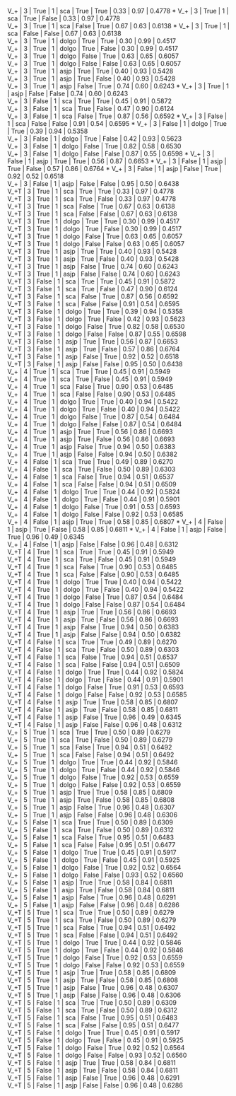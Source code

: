 V_+   | 3 | True   |      1 | sca    | True   | True   | 0.33 | 0.97 | 0.4778 *
V_+   | 3 | True   |      1 | sca    | True   | False  | 0.33 | 0.97 | 0.4778  
V_+   | 3 | True   |      1 | sca    | False  | True   | 0.67 | 0.63 | 0.6138 *
V_+   | 3 | True   |      1 | sca    | False  | False  | 0.67 | 0.63 | 0.6138  
V_+   | 3 | True   |      1 | dolgo  | True   | True   | 0.30 | 0.99 | 0.4517  
V_+   | 3 | True   |      1 | dolgo  | True   | False  | 0.30 | 0.99 | 0.4517  
V_+   | 3 | True   |      1 | dolgo  | False  | True   | 0.63 | 0.65 | 0.6057  
V_+   | 3 | True   |      1 | dolgo  | False  | False  | 0.63 | 0.65 | 0.6057  
V_+   | 3 | True   |      1 | asjp   | True   | True   | 0.40 | 0.93 | 0.5428  
V_+   | 3 | True   |      1 | asjp   | True   | False  | 0.40 | 0.93 | 0.5428  
V_+   | 3 | True   |      1 | asjp   | False  | True   | 0.74 | 0.60 | 0.6243 *
V_+   | 3 | True   |      1 | asjp   | False  | False  | 0.74 | 0.60 | 0.6243  
V_+   | 3 | False  |      1 | sca    | True   | True   | 0.45 | 0.91 | 0.5872  
V_+   | 3 | False  |      1 | sca    | True   | False  | 0.47 | 0.90 | 0.6124  
V_+   | 3 | False  |      1 | sca    | False  | True   | 0.87 | 0.56 | 0.6592 *
V_+   | 3 | False  |      1 | sca    | False  | False  | 0.91 | 0.54 | 0.6595 *
V_+   | 3 | False  |      1 | dolgo  | True   | True   | 0.39 | 0.94 | 0.5358  
V_+   | 3 | False  |      1 | dolgo  | True   | False  | 0.42 | 0.93 | 0.5623  
V_+   | 3 | False  |      1 | dolgo  | False  | True   | 0.82 | 0.58 | 0.6530  
V_+   | 3 | False  |      1 | dolgo  | False  | False  | 0.87 | 0.55 | 0.6598 *
V_+   | 3 | False  |      1 | asjp   | True   | True   | 0.56 | 0.87 | 0.6653 *
V_+   | 3 | False  |      1 | asjp   | True   | False  | 0.57 | 0.86 | 0.6764 *
V_+   | 3 | False  |      1 | asjp   | False  | True   | 0.92 | 0.52 | 0.6518  
V_+   | 3 | False  |      1 | asjp   | False  | False  | 0.95 | 0.50 | 0.6438  
V_+T  | 3 | True   |      1 | sca    | True   | True   | 0.33 | 0.97 | 0.4778  
V_+T  | 3 | True   |      1 | sca    | True   | False  | 0.33 | 0.97 | 0.4778  
V_+T  | 3 | True   |      1 | sca    | False  | True   | 0.67 | 0.63 | 0.6138  
V_+T  | 3 | True   |      1 | sca    | False  | False  | 0.67 | 0.63 | 0.6138  
V_+T  | 3 | True   |      1 | dolgo  | True   | True   | 0.30 | 0.99 | 0.4517  
V_+T  | 3 | True   |      1 | dolgo  | True   | False  | 0.30 | 0.99 | 0.4517  
V_+T  | 3 | True   |      1 | dolgo  | False  | True   | 0.63 | 0.65 | 0.6057  
V_+T  | 3 | True   |      1 | dolgo  | False  | False  | 0.63 | 0.65 | 0.6057  
V_+T  | 3 | True   |      1 | asjp   | True   | True   | 0.40 | 0.93 | 0.5428  
V_+T  | 3 | True   |      1 | asjp   | True   | False  | 0.40 | 0.93 | 0.5428  
V_+T  | 3 | True   |      1 | asjp   | False  | True   | 0.74 | 0.60 | 0.6243  
V_+T  | 3 | True   |      1 | asjp   | False  | False  | 0.74 | 0.60 | 0.6243  
V_+T  | 3 | False  |      1 | sca    | True   | True   | 0.45 | 0.91 | 0.5872  
V_+T  | 3 | False  |      1 | sca    | True   | False  | 0.47 | 0.90 | 0.6124  
V_+T  | 3 | False  |      1 | sca    | False  | True   | 0.87 | 0.56 | 0.6592  
V_+T  | 3 | False  |      1 | sca    | False  | False  | 0.91 | 0.54 | 0.6595  
V_+T  | 3 | False  |      1 | dolgo  | True   | True   | 0.39 | 0.94 | 0.5358  
V_+T  | 3 | False  |      1 | dolgo  | True   | False  | 0.42 | 0.93 | 0.5623  
V_+T  | 3 | False  |      1 | dolgo  | False  | True   | 0.82 | 0.58 | 0.6530  
V_+T  | 3 | False  |      1 | dolgo  | False  | False  | 0.87 | 0.55 | 0.6598  
V_+T  | 3 | False  |      1 | asjp   | True   | True   | 0.56 | 0.87 | 0.6653  
V_+T  | 3 | False  |      1 | asjp   | True   | False  | 0.57 | 0.86 | 0.6764  
V_+T  | 3 | False  |      1 | asjp   | False  | True   | 0.92 | 0.52 | 0.6518  
V_+T  | 3 | False  |      1 | asjp   | False  | False  | 0.95 | 0.50 | 0.6438  
V_+   | 4 | True   |      1 | sca    | True   | True   | 0.45 | 0.91 | 0.5949  
V_+   | 4 | True   |      1 | sca    | True   | False  | 0.45 | 0.91 | 0.5949  
V_+   | 4 | True   |      1 | sca    | False  | True   | 0.90 | 0.53 | 0.6485  
V_+   | 4 | True   |      1 | sca    | False  | False  | 0.90 | 0.53 | 0.6485  
V_+   | 4 | True   |      1 | dolgo  | True   | True   | 0.40 | 0.94 | 0.5422  
V_+   | 4 | True   |      1 | dolgo  | True   | False  | 0.40 | 0.94 | 0.5422  
V_+   | 4 | True   |      1 | dolgo  | False  | True   | 0.87 | 0.54 | 0.6484  
V_+   | 4 | True   |      1 | dolgo  | False  | False  | 0.87 | 0.54 | 0.6484  
V_+   | 4 | True   |      1 | asjp   | True   | True   | 0.56 | 0.86 | 0.6693  
V_+   | 4 | True   |      1 | asjp   | True   | False  | 0.56 | 0.86 | 0.6693  
V_+   | 4 | True   |      1 | asjp   | False  | True   | 0.94 | 0.50 | 0.6383  
V_+   | 4 | True   |      1 | asjp   | False  | False  | 0.94 | 0.50 | 0.6382  
V_+   | 4 | False  |      1 | sca    | True   | True   | 0.49 | 0.89 | 0.6270  
V_+   | 4 | False  |      1 | sca    | True   | False  | 0.50 | 0.89 | 0.6303  
V_+   | 4 | False  |      1 | sca    | False  | True   | 0.94 | 0.51 | 0.6537  
V_+   | 4 | False  |      1 | sca    | False  | False  | 0.94 | 0.51 | 0.6509  
V_+   | 4 | False  |      1 | dolgo  | True   | True   | 0.44 | 0.92 | 0.5824  
V_+   | 4 | False  |      1 | dolgo  | True   | False  | 0.44 | 0.91 | 0.5901  
V_+   | 4 | False  |      1 | dolgo  | False  | True   | 0.91 | 0.53 | 0.6593  
V_+   | 4 | False  |      1 | dolgo  | False  | False  | 0.92 | 0.53 | 0.6585  
V_+   | 4 | False  |      1 | asjp   | True   | True   | 0.58 | 0.85 | 0.6807 *
V_+   | 4 | False  |      1 | asjp   | True   | False  | 0.58 | 0.85 | 0.6811 *
V_+   | 4 | False  |      1 | asjp   | False  | True   | 0.96 | 0.49 | 0.6345  
V_+   | 4 | False  |      1 | asjp   | False  | False  | 0.96 | 0.48 | 0.6312  
V_+T  | 4 | True   |      1 | sca    | True   | True   | 0.45 | 0.91 | 0.5949  
V_+T  | 4 | True   |      1 | sca    | True   | False  | 0.45 | 0.91 | 0.5949  
V_+T  | 4 | True   |      1 | sca    | False  | True   | 0.90 | 0.53 | 0.6485  
V_+T  | 4 | True   |      1 | sca    | False  | False  | 0.90 | 0.53 | 0.6485  
V_+T  | 4 | True   |      1 | dolgo  | True   | True   | 0.40 | 0.94 | 0.5422  
V_+T  | 4 | True   |      1 | dolgo  | True   | False  | 0.40 | 0.94 | 0.5422  
V_+T  | 4 | True   |      1 | dolgo  | False  | True   | 0.87 | 0.54 | 0.6484  
V_+T  | 4 | True   |      1 | dolgo  | False  | False  | 0.87 | 0.54 | 0.6484  
V_+T  | 4 | True   |      1 | asjp   | True   | True   | 0.56 | 0.86 | 0.6693  
V_+T  | 4 | True   |      1 | asjp   | True   | False  | 0.56 | 0.86 | 0.6693  
V_+T  | 4 | True   |      1 | asjp   | False  | True   | 0.94 | 0.50 | 0.6383  
V_+T  | 4 | True   |      1 | asjp   | False  | False  | 0.94 | 0.50 | 0.6382  
V_+T  | 4 | False  |      1 | sca    | True   | True   | 0.49 | 0.89 | 0.6270  
V_+T  | 4 | False  |      1 | sca    | True   | False  | 0.50 | 0.89 | 0.6303  
V_+T  | 4 | False  |      1 | sca    | False  | True   | 0.94 | 0.51 | 0.6537  
V_+T  | 4 | False  |      1 | sca    | False  | False  | 0.94 | 0.51 | 0.6509  
V_+T  | 4 | False  |      1 | dolgo  | True   | True   | 0.44 | 0.92 | 0.5824  
V_+T  | 4 | False  |      1 | dolgo  | True   | False  | 0.44 | 0.91 | 0.5901  
V_+T  | 4 | False  |      1 | dolgo  | False  | True   | 0.91 | 0.53 | 0.6593  
V_+T  | 4 | False  |      1 | dolgo  | False  | False  | 0.92 | 0.53 | 0.6585  
V_+T  | 4 | False  |      1 | asjp   | True   | True   | 0.58 | 0.85 | 0.6807  
V_+T  | 4 | False  |      1 | asjp   | True   | False  | 0.58 | 0.85 | 0.6811  
V_+T  | 4 | False  |      1 | asjp   | False  | True   | 0.96 | 0.49 | 0.6345  
V_+T  | 4 | False  |      1 | asjp   | False  | False  | 0.96 | 0.48 | 0.6312  
V_+   | 5 | True   |      1 | sca    | True   | True   | 0.50 | 0.89 | 0.6279  
V_+   | 5 | True   |      1 | sca    | True   | False  | 0.50 | 0.89 | 0.6279  
V_+   | 5 | True   |      1 | sca    | False  | True   | 0.94 | 0.51 | 0.6492  
V_+   | 5 | True   |      1 | sca    | False  | False  | 0.94 | 0.51 | 0.6492  
V_+   | 5 | True   |      1 | dolgo  | True   | True   | 0.44 | 0.92 | 0.5846  
V_+   | 5 | True   |      1 | dolgo  | True   | False  | 0.44 | 0.92 | 0.5846  
V_+   | 5 | True   |      1 | dolgo  | False  | True   | 0.92 | 0.53 | 0.6559  
V_+   | 5 | True   |      1 | dolgo  | False  | False  | 0.92 | 0.53 | 0.6559  
V_+   | 5 | True   |      1 | asjp   | True   | True   | 0.58 | 0.85 | 0.6809  
V_+   | 5 | True   |      1 | asjp   | True   | False  | 0.58 | 0.85 | 0.6808  
V_+   | 5 | True   |      1 | asjp   | False  | True   | 0.96 | 0.48 | 0.6307  
V_+   | 5 | True   |      1 | asjp   | False  | False  | 0.96 | 0.48 | 0.6306  
V_+   | 5 | False  |      1 | sca    | True   | True   | 0.50 | 0.89 | 0.6309  
V_+   | 5 | False  |      1 | sca    | True   | False  | 0.50 | 0.89 | 0.6312  
V_+   | 5 | False  |      1 | sca    | False  | True   | 0.95 | 0.51 | 0.6483  
V_+   | 5 | False  |      1 | sca    | False  | False  | 0.95 | 0.51 | 0.6477  
V_+   | 5 | False  |      1 | dolgo  | True   | True   | 0.45 | 0.91 | 0.5917  
V_+   | 5 | False  |      1 | dolgo  | True   | False  | 0.45 | 0.91 | 0.5925  
V_+   | 5 | False  |      1 | dolgo  | False  | True   | 0.92 | 0.52 | 0.6564  
V_+   | 5 | False  |      1 | dolgo  | False  | False  | 0.93 | 0.52 | 0.6560  
V_+   | 5 | False  |      1 | asjp   | True   | True   | 0.58 | 0.84 | 0.6811  
V_+   | 5 | False  |      1 | asjp   | True   | False  | 0.58 | 0.84 | 0.6811  
V_+   | 5 | False  |      1 | asjp   | False  | True   | 0.96 | 0.48 | 0.6291  
V_+   | 5 | False  |      1 | asjp   | False  | False  | 0.96 | 0.48 | 0.6286  
V_+T  | 5 | True   |      1 | sca    | True   | True   | 0.50 | 0.89 | 0.6279  
V_+T  | 5 | True   |      1 | sca    | True   | False  | 0.50 | 0.89 | 0.6279  
V_+T  | 5 | True   |      1 | sca    | False  | True   | 0.94 | 0.51 | 0.6492  
V_+T  | 5 | True   |      1 | sca    | False  | False  | 0.94 | 0.51 | 0.6492  
V_+T  | 5 | True   |      1 | dolgo  | True   | True   | 0.44 | 0.92 | 0.5846  
V_+T  | 5 | True   |      1 | dolgo  | True   | False  | 0.44 | 0.92 | 0.5846  
V_+T  | 5 | True   |      1 | dolgo  | False  | True   | 0.92 | 0.53 | 0.6559  
V_+T  | 5 | True   |      1 | dolgo  | False  | False  | 0.92 | 0.53 | 0.6559  
V_+T  | 5 | True   |      1 | asjp   | True   | True   | 0.58 | 0.85 | 0.6809  
V_+T  | 5 | True   |      1 | asjp   | True   | False  | 0.58 | 0.85 | 0.6808  
V_+T  | 5 | True   |      1 | asjp   | False  | True   | 0.96 | 0.48 | 0.6307  
V_+T  | 5 | True   |      1 | asjp   | False  | False  | 0.96 | 0.48 | 0.6306  
V_+T  | 5 | False  |      1 | sca    | True   | True   | 0.50 | 0.89 | 0.6309  
V_+T  | 5 | False  |      1 | sca    | True   | False  | 0.50 | 0.89 | 0.6312  
V_+T  | 5 | False  |      1 | sca    | False  | True   | 0.95 | 0.51 | 0.6483  
V_+T  | 5 | False  |      1 | sca    | False  | False  | 0.95 | 0.51 | 0.6477  
V_+T  | 5 | False  |      1 | dolgo  | True   | True   | 0.45 | 0.91 | 0.5917  
V_+T  | 5 | False  |      1 | dolgo  | True   | False  | 0.45 | 0.91 | 0.5925  
V_+T  | 5 | False  |      1 | dolgo  | False  | True   | 0.92 | 0.52 | 0.6564  
V_+T  | 5 | False  |      1 | dolgo  | False  | False  | 0.93 | 0.52 | 0.6560  
V_+T  | 5 | False  |      1 | asjp   | True   | True   | 0.58 | 0.84 | 0.6811  
V_+T  | 5 | False  |      1 | asjp   | True   | False  | 0.58 | 0.84 | 0.6811  
V_+T  | 5 | False  |      1 | asjp   | False  | True   | 0.96 | 0.48 | 0.6291  
V_+T  | 5 | False  |      1 | asjp   | False  | False  | 0.96 | 0.48 | 0.6286 
